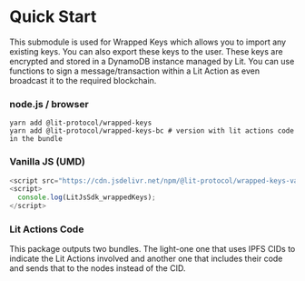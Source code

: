 # Quick Start

This submodule is used for Wrapped Keys which allows you to import any existing keys. You can also export these keys to the user. These keys are encrypted and stored in a DynamoDB instance managed by Lit. You can use functions to sign a message/transaction within a Lit Action as even broadcast it to the required blockchain.

### node.js / browser

```
yarn add @lit-protocol/wrapped-keys
yarn add @lit-protocol/wrapped-keys-bc # version with lit actions code in the bundle
```

### Vanilla JS (UMD)

```js
<script src="https://cdn.jsdelivr.net/npm/@lit-protocol/wrapped-keys-vanilla/wrapped-keys.js"></script>
<script>
  console.log(LitJsSdk_wrappedKeys);
</script>
```

### Lit Actions Code
This package outputs two bundles. The light-one one that uses IPFS CIDs to indicate the Lit Actions involved and another one that includes their code and sends that to the nodes instead of the CID.
